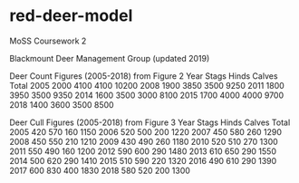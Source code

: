 # red-deer-model

MoSS Coursework 2

Blackmount Deer Management Group (updated 2019)

Deer Count Figures (2005-2018) from Figure 2
Year	Stags	Hinds	Calves	Total
2005	2000	4100	4100	  10200
2008	1900	3850	3500	  9250
2011	1800	3950	3500	  9350
2014	1600	3500	3000	  8100
2015	1700	4000	4000	  9700
2018	1400	3600	3500	  8500

Deer Cull Figures (2005-2018) from Figure 3
Year  Stags  Hinds  Calves  Total
2005  420    570    160     1150
2006  520    500    200     1220
2007  450    580    260     1290
2008  450    550    210     1210
2009  430    490    260     1180
2010  520    510    270     1300
2011  550    490    160     1200
2012  590    600    290     1480
2013  610    650    290     1550
2014  500    620    290     1410
2015  510    590    220     1320
2016  490    610    290     1390
2017  600    830    400     1830
2018  580    520    200     1300
